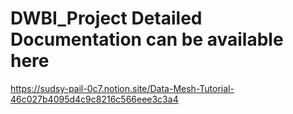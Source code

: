 # DWBI_Project Detailed Documentation can be available here 

https://sudsy-pail-0c7.notion.site/Data-Mesh-Tutorial-46c027b4095d4c9c8216c566eee3c3a4
